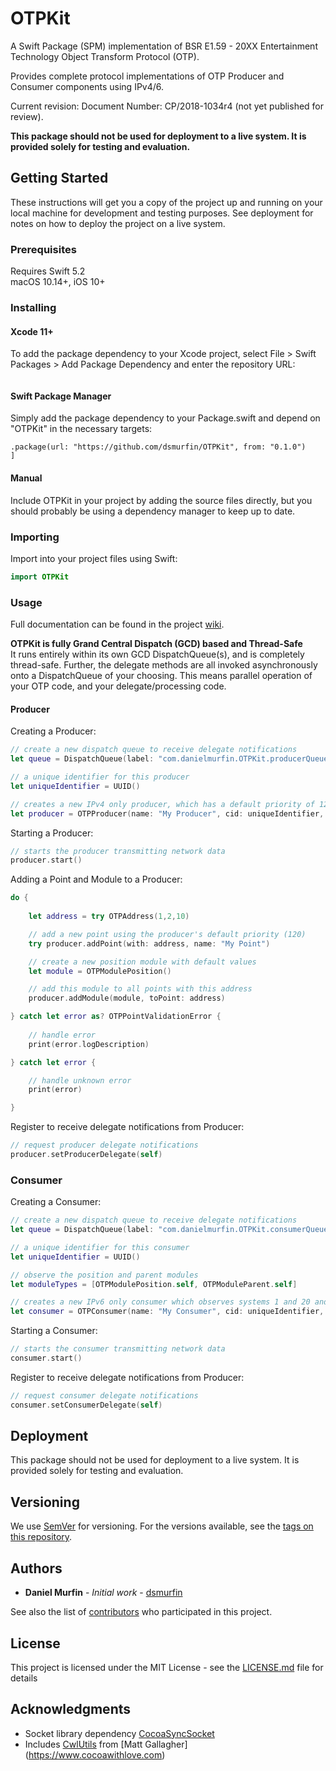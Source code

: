 # OTPKit

A Swift Package (SPM) implementation of BSR E1.59 - 20XX Entertainment Technology Object Transform Protocol (OTP).

Provides complete protocol implementations of OTP Producer and Consumer components using IPv4/6.

Current revision: Document Number: CP/2018-1034r4 (not yet published for review).

**This package should not be used for deployment to a live system. It is provided solely for testing and evaluation.**

## Getting Started

These instructions will get you a copy of the project up and running on your local machine for development and testing purposes. See deployment for notes on how to deploy the project on a live system.

### Prerequisites

Requires Swift 5.2  
macOS 10.14+, iOS 10+

### Installing

#### Xcode 11+

To add the package dependency to your Xcode project, select File > Swift Packages > Add Package Dependency and enter the repository URL:

``` "https://github.com/dsmurfin/OTPKit"
```

#### Swift Package Manager

Simply add the package dependency to your Package.swift and depend on "OTPKit" in the necessary targets:

``` dependencies: [
.package(url: "https://github.com/dsmurfin/OTPKit", from: "0.1.0")
]
```

#### Manual

Include OTPKit in your project by adding the source files directly, but you should probably be using a dependency manager to keep up to date.


### Importing

Import into your project files using Swift:

``` swift
import OTPKit
```

### Usage

Full documentation can be found in the project [wiki](https://github.com/dsmurfin/OTPKit/wiki).

**OTPKit is fully Grand Central Dispatch (GCD) based and Thread-Safe**  
It runs entirely within its own GCD DispatchQueue(s), and is completely thread-safe. Further, the delegate methods are all invoked asynchronously onto a DispatchQueue of your choosing. This means parallel operation of your OTP code, and your delegate/processing code.

#### Producer

Creating a Producer:

``` swift
// create a new dispatch queue to receive delegate notifications
let queue = DispatchQueue(label: "com.danielmurfin.OTPKit.producerQueue")

// a unique identifier for this producer
let uniqueIdentifier = UUID()

// creates a new IPv4 only producer, which has a default priority of 120, and transmits changes every 10 ms
let producer = OTPProducer(name: "My Producer", cid: uniqueIdentifier, ipMode: ipv4Only, interface: "en0", priority: 120, interval: 10, delegateQueue: Self.delegateQueue)
```

Starting a Producer:

``` swift
// starts the producer transmitting network data
producer.start()
```

Adding a Point and Module to a Producer:

``` swift
do {
   
    let address = try OTPAddress(1,2,10)

    // add a new point using the producer's default priority (120)
    try producer.addPoint(with: address, name: "My Point")

    // create a new position module with default values
    let module = OTPModulePosition()

    // add this module to all points with this address
    producer.addModule(module, toPoint: address)

} catch let error as? OTPPointValidationError {
    
    // handle error
    print(error.logDescription)

} catch let error {

    // handle unknown error
    print(error)

}
```

Register to receive delegate notifications from Producer:

``` swift
// request producer delegate notifications
producer.setProducerDelegate(self)
```

### Consumer

Creating a Consumer:

``` swift
// create a new dispatch queue to receive delegate notifications
let queue = DispatchQueue(label: "com.danielmurfin.OTPKit.consumerQueue")

// a unique identifier for this consumer
let uniqueIdentifier = UUID()

// observe the position and parent modules
let moduleTypes = [OTPModulePosition.self, OTPModuleParent.self]

// creates a new IPv6 only consumer which observes systems 1 and 20 and receives delegate notifications a maximum of every 50 ms
let consumer = OTPConsumer(name: "My Consumer", cid: uniqueIdentifier, ipMode: ipv6Only, interface: "en0", moduleTypes: moduleTypes, observedSystems: [1,20], delegateQueue: Self.delegateQueue, delegateInterval: 50)
```

Starting a Consumer:

``` swift
// starts the consumer transmitting network data
consumer.start()
```

Register to receive delegate notifications from Producer:

``` swift
// request consumer delegate notifications
consumer.setConsumerDelegate(self)
```

## Deployment

This package should not be used for deployment to a live system. It is provided solely for testing and evaluation.

## Versioning

We use [SemVer](http://semver.org/) for versioning. For the versions available, see the [tags on this repository](https://github.com/dsmurfin/OTPKit/tags). 

## Authors

* **Daniel Murfin** - *Initial work* - [dsmurfin](https://github.com/dsmurfin)

See also the list of [contributors](https://github.com/dsmurfin/OTPKit/graphs/contributors) who participated in this project.

## License

This project is licensed under the MIT License - see the [LICENSE.md](LICENSE.md) file for details

## Acknowledgments

* Socket library dependency [CocoaSyncSocket](https://github.com/robbiehanson/CocoaAsyncSocket)
* Includes [CwlUtils](https://github.com/mattgallagher/CwlUtils) from [Matt Gallagher] (https://www.cocoawithlove.com)

